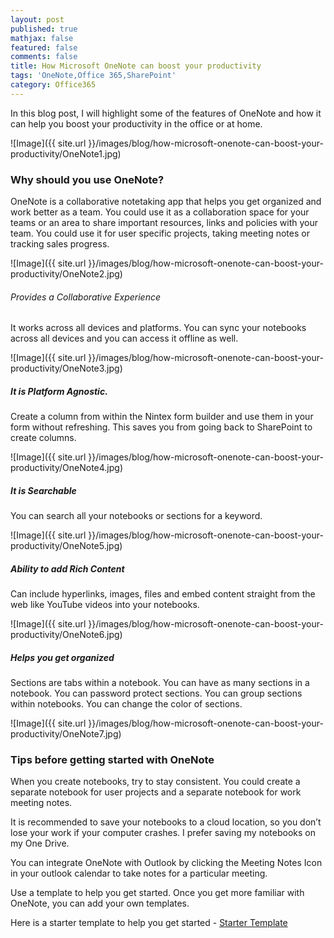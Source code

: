 ```yaml
---
layout: post
published: true
mathjax: false
featured: false
comments: false
title: How Microsoft OneNote can boost your productivity
tags: 'OneNote,Office 365,SharePoint'
category: Office365
---
```

In this blog post, I will highlight some of the features of OneNote and how it can help you boost your productivity in the office or at home.

![Image]({{ site.url }}/images/blog/how-microsoft-onenote-can-boost-your-productivity/OneNote1.jpg)

### Why should you use OneNote?
OneNote is a collaborative notetaking app that helps you get organized and work better as a team. You could use it as a collaboration space for your teams or an area to share important resources, links and policies with your team. You could use it for user specific projects, taking meeting notes or tracking sales progress.
<p></p>

![Image]({{ site.url }}/images/blog/how-microsoft-onenote-can-boost-your-productivity/OneNote2.jpg)

###### Provides a Collaborative Experience
It works across all devices and platforms. You can sync your notebooks across all devices and you can access it offline as well.

![Image]({{ site.url }}/images/blog/how-microsoft-onenote-can-boost-your-productivity/OneNote3.jpg)

##### It is Platform Agnostic.
Create a column from within the Nintex form builder and use them in your form without refreshing. This saves you from going back to SharePoint to create columns. 

![Image]({{ site.url }}/images/blog/how-microsoft-onenote-can-boost-your-productivity/OneNote4.jpg)

##### It is Searchable
You can search all your notebooks or sections for a keyword.

![Image]({{ site.url }}/images/blog/how-microsoft-onenote-can-boost-your-productivity/OneNote5.jpg)

##### Ability to add Rich Content
Can include hyperlinks, images, files and embed content straight from the web like YouTube videos into your notebooks.

![Image]({{ site.url }}/images/blog/how-microsoft-onenote-can-boost-your-productivity/OneNote6.jpg)

##### Helps you get organized
Sections are tabs within a notebook. You can have as many sections in a notebook. You can password protect sections. You can group sections within notebooks. You can change the color of sections.

![Image]({{ site.url }}/images/blog/how-microsoft-onenote-can-boost-your-productivity/OneNote7.jpg)


### Tips before getting started with OneNote

When you create notebooks, try to stay consistent. You could create a separate notebook for user projects and  a separate notebook for work meeting notes.

It is recommended to save your notebooks to a cloud location, so you don’t lose your
work if your computer crashes. I prefer saving my notebooks on my One Drive.

You can integrate OneNote with Outlook by clicking the Meeting Notes Icon in your outlook calendar to take notes for a particular meeting.

Use a template to help you get started. Once you get more familiar with OneNote, you can add your own templates.

 
Here is a starter template to help you get started - [Starter Template](https://docs.com/onenote/3314/digital-notetaking-for-work-made-easy?fromAR=1 "Starter Template")
